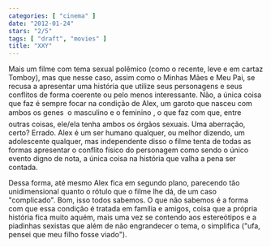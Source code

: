 ```yaml
---
categories: [ "cinema" ]
date: "2012-01-24"
stars: "2/5"
tags: [ "draft", "movies" ]
title: "XXY"
---
```

Mais um filme com tema sexual polêmico (como o recente, leve e em
cartaz Tomboy), mas que nesse caso, assim como o Minhas Mães e Meu
Pai, se recusa a apresentar uma história que utilize seus personagens
e seus conflitos de forma coerente ou pelo menos interessante. Não, a
única coisa que faz é sempre focar na condição de Alex, um garoto que
nasceu com ambos os genes  o masculino e o feminino , o que faz com
que, entre outras coisas, ele/ela tenha ambos os órgãos sexuais. Uma
aberração, certo? Errado. Alex é um ser humano qualquer, ou melhor
dizendo, um adolescente qualquer, mas independente disso o filme tenta de
todas as formas apresentar o conflito físico do personagem como sendo
o único evento digno de nota, a única coisa na história que valha a
pena ser contada.

Dessa forma, até mesmo Alex fica em segundo plano, parecendo tão
unidimensional quanto o rótulo que o filme lhe dá, de um caso
"complicado". Bom, isso todos sabemos. O que não sabemos é a forma com
que essa condição é tratada em família e amigos, coisa que a própria
história fica muito aquém, mais uma vez se contendo aos estereótipos
e a piadinhas sexistas que além de não engrandecer o tema, o simplifica
("ufa, pensei que meu filho fosse viado").

